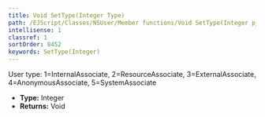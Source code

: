 ```yaml
---
title: Void SetType(Integer Type)
path: /EJScript/Classes/NSUser/Member functions/Void SetType(Integer p_0)
intellisense: 1
classref: 1
sortOrder: 8452
keywords: SetType(Integer)
---
```



User type: 1=InternalAssociate, 2=ResourceAssociate, 3=ExternalAssociate, 4=AnonymousAssociate, 5=SystemAssociate



* **Type:** Integer
* **Returns:** Void


